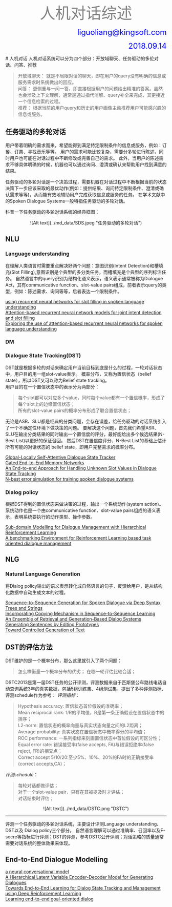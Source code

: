 <center><font size="12"><font color="gray">人机对话综述</font></font></center>			
<p align="right"><font size="5"><font color="blue">liguoliang@kingsoft.com</font></font></p>
<p align="right"><font size="5"><font color="blue">2018.09.14</font></font></p>
# 人机对话
人机对话系统可以分为四个部分：开放域聊天、任务驱动的多伦对话、问答、推荐

> 开放域聊天： 就是不局限对话的聊天，即在用户的query没有明确的信息或服务需求时系统做出的回应。		
> 问答： 更侧重与一问一答，即直接根据用户的问题给出精准的答案。虽然也会涉及上下文理解，通常是通过指代消解、query补全来完成，其更接近一个信息检索的过程。		
> 推荐： 根据当前的用户query和历史的用户画像主动推荐用户可能感兴趣的信息或服务。			

## 任务驱动的多轮对话
用户带着明确的需求而来，希望能得到满足特定限制条件的信息或服务，例如：订餐、订票、寻找音乐等等。 用户的需求可能比较复杂，需要分多轮进行陈述，同时用户也可能在对话过程中不断修改或完善自己的需求。 此外，当用户的陈述需求不够具体明确的时候，机器也可以通过询问、澄清或确认来帮助用户找到满意的结果。

任务驱动的多轮对话是一个决策过程，需要机器在对话过程中不断根据当前的状态决策下一步应该采取的最优动作(例如：提供结果、询问特定限制条件、澄清或确认需求等等)，从而能有效地辅助用户完成获取信息或服务的任务。 在学术文献中的Spoken Dialogue Systems一般特指任务驱动的多轮对话。

科普一下任务驱动的多轮对话系统的经典框图：
<center>![Alt text](../md_data/SDS.jpeg "任务驱动的多轮对话")</center>

## NLU
### Language understanding
在理解人类语言时需要重点解决好两个问题：意图识别(Intent Detection)和槽填充(Slot Filling),意图识别是个典型的多分类任务，而槽填充是个典型的序列标注任务。
自然语言中的query识别为结构化语义表示，语义表示通常被称为Dialogue Act，其有communicative function、slot-value pairs组成，前者表示query的类型，例如：陈述需求、询问等等，后者表达一个限制条件。				

[using recurrent neural networks for slot filling in spoken language understanding][1]				
[Attention-based recurrent neural network models for joint intent detection and slot filling][2]				
[Exploring the use of attention-based recurrent neural networks for spoken language understanding][3]				

### DM
### Dialogue State Tracking(DST)
DST就是根据多轮的对话来确定用户当前目标到底是什么的过程，一轮对话状态中，用户目的用一组slot-value表示。
概率分布，又称为置信状态（belief state），所以DST又可以称为Belief state tracking。			
用户目的在一个置信状态中的表示分为两部分：			
> 每个slot都可以对应多个value，同时每个value都有一个置信概率，形成了每个slot上的边缘置信状态；		
> 所有的slot-value pairs的概率分布形成了联合置信状态；

无论是ASR、SLU都是经典的分类问题，会存在误差，给任务驱动的对话系统引入了一个不确定性环境下做决策的问题。
要解决这个问题，首先我们希望ASR、SLU在输出分类结果的同时输出一个置信度的评分，最好能给出多个候选结果(N-Best List)以更好的保证召回。 然后DST在置信度评分、N-Best List的基础上估计所有可能的对话状态的 belief state，即用户完整需求的概率分布。

[Global-Locally Self-Attentive Dialogue State Tracker][4]				
[Gated End-to-End Memory Networks][5]				
[An End-to-end Approach for Handling Unknown Slot Values in Dialogue State Tracking][6]				
[N-best error simulation for training spoken dialogue systems][7]				

### Dialog policy
根据DST得到的置信状态来做决策的过程，输出一个系统动作(system action)。 系统动作也是一个由communicative
function、slot-value pairs组成的语义表示，表明系统要执行的动作类型、操作参数。

[Sub-domain Modelling for Dialogue Management with Hierarchical Reinforcement Learning][8]				
[A benchmarking Environment for Reinforcement Learning based task oriented dialogue management][9]				

## NLG
### Natural Language Generation
将Dialog policy输出的语义表示转化成自然语言的句子，反馈给用户，是从结构化数据中自动生成文本的过程。

[Sequence-to-Sequence Generation for Spoken Dialogue via Deep Syntax Trees and Strings][10]				
[Incorporating Copying Mechanism in Sequence-to-Sequence Learning][11]				
[An Ensemble of Retrieval and Generation-Based Dialog Systems][12]				
[Generating Sentences by Editing Prototypes][13]			
[Toward Controlled Generation of Text][14]				

## DST的评估方法
DST维护的是一个概率分布，那么这里就引入了两个问题：
> 怎么样衡量一个概率分布的优劣；
> 在哪一轮评估比较合适；

DSTC2013是第一届DST任务的公开评测，评测数据来自于匹斯堡公车路线电话自动查询系统3年的真实数据，包括5组训练集、4组测试集，提出了多种评测指标、评测schedule作为参考：
*评测指标*：			
> Hypothesis accuracy: 置信状态首位假设的准确率；			
> Mean reciprocal rank: 1/R的平均值，R是第一条正确假设在置信状态中的排序；			
> L2-norm: 置信状态的概率向量与真实状态向量之间的L2距离；			
> Average probability: 真实状态在置信状态中概率得分的平均值；			
> ROC performance: 一系列指标来刻画置信状态中首位假设的可区分性；		
> Equal error rate: 错误接受率(false accepts, FA)与错误拒绝率(false reject, FR)的相交点；		
> Correct accept 5/10/20:至少5%、10%、20%的FA时的正确接受率(correct accepts,CA)；			

*评测schedule*：				
> 每轮对话都做评估；				
> 对于一个slot-value pair，只有在其被提及时才评估；			
> 对话结束时评估；			

<center>![Alt text](../md_data/DSTC.png "DSTC")</center>

******

评测一个任务驱动的多轮对话系统，主要设计评测Language understanding、DST以及
Dialog policy三个部分。 自然语言理解可以通过准确率、召回率以及F-socre等指标进行评测；DST的评测，参考DSTC公开评测；对话策略的质量通常需要对话系统的整体效果来体现。

## End-to-End Dialogue Modelling


[a neural conversational model][15]				
[A Hierarchical Latent Variable Encoder-Decoder Model for Generating Dialogues][16]				
[Towards End-to-End Learning for Dialog State Tracking and Management using Deep Reinforcement Learning][17]				
[Learning end-to-end goal-oriented dialog][18]					


[1]: https://ieeexplore.ieee.org/abstract/document/6998838/					
[2]: https://arxiv.org/abs/1609.01454					
[3]: http://slunips2015.wixsite.com/slunips2015/accepted-papers
[4]: https://arxiv.org/abs/1805.09655			
[5]: https://arxiv.org/abs/1610.04211					
[6]: https://arxiv.org/abs/1805.01555					
[7]: http://svr-www.eng.cam.ac.uk/~sjy/papers/thgt12.pdf 				
[8]: https://arxiv.org/abs/1706.06210				
[9]: https://arxiv.org/abs/1711.11023					
[10]: https://arxiv.org/abs/1606.05491				
[11]: http://aclweb.org/anthology/P16-1154				
[12]: https://openreview.net/pdf?id=Sk03Yi10Z				
[13]: https://arxiv.org/abs/1709.08878					
[14]: https://arxiv.org/abs/1703.00955				
[15]: https://arxiv.org/abs/1506.05869				
[16]: https://arxiv.org/abs/1605.06069				
[17]: https://arxiv.org/abs/1606.02560					
[18]: https://arxiv.org/abs/1605.07683				

